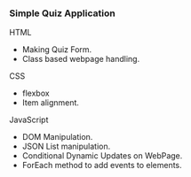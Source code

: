 ### Simple Quiz Application   
  
HTML  
- Making Quiz Form.  
- Class based webpage handling.  
  
CSS  
- flexbox  
- Item alignment.  
  
JavaScript  
- DOM Manipulation.   
- JSON List manipulation.  
- Conditional Dynamic Updates on WebPage.  
- ForEach method to add events to elements.  
